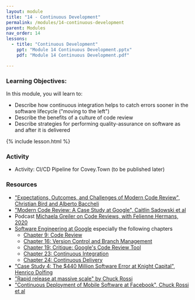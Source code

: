 ```yaml
---
layout: module
title: "14 - Continuous Development"
permalink: /modules/14-continuous-development
parent: Modules
nav_order: 14
lessons: 
  - title: "Continuous Development"
    ppt: "Module 14 Continuous Development.pptx"
    pdf: "Module 14 Continuous Development.pdf"

---
```

### Learning Objectives:
In this module, you will learn to:
* Describe how continuous integration helps to catch errors sooner in the software lifecycle ("moving to the left")
* Describe the benefits of a culture of code review
* Describe strategies for performing quality-assurance on software as and after it is delivered


{% include lesson.html %}

### Activity
* Activity: CI/CD Pipeline for Covey.Town (to be published later)

### Resources
* ["Expectations, Outcomes, and Challenges of Modern Code Review", Christian Bird and Alberto Baccheli](https://www.microsoft.com/en-us/research/publication/expectations-outcomes-and-challenges-of-modern-code-review/)
* ["Modern Code Review: A Case Study at Google", Caitlin Sadowski et al](https://research.google/pubs/pub47025/)
* Podcast [Michaela Greiler on Code Reviews, with Felienne Hermans, 2020](https://www.se-radio.net/2020/02/episode-400-michaela-greiler-on-code-reviews/)
* [Software Engineering at Google](https://learning.oreilly.com/library/view/software-engineering-at/9781492082781/) especially the following chapters
  - [Chapter 9: Code Review](https://learning.oreilly.com/library/view/software-engineering-at/9781492082781/ch09.html#code_review-id00002)
  - [Chapter 16: Version Control and Branch Management](https://learning.oreilly.com/library/view/software-engineering-at/9781492082781/ch16.html#version_control_and_branch_management)
  - [Chapter 19: Critique: Google's Code Review Tool](https://learning.oreilly.com/library/view/software-engineering-at/9781492082781/ch19.html#critique_googleapostrophes_code_review)
  - [Chapter 23: Continuous Integration](https://learning.oreilly.com/library/view/software-engineering-at/9781492082781/ch23.html)
  - [Chapter 24: Continuous Delivery](https://learning.oreilly.com/library/view/software-engineering-at/9781492082781/ch24.html)
* ["Case Study 4: The $440 Million Software Error at Knight Capital", Henrico Dolfing](https://www.henricodolfing.com/2019/06/project-failure-case-study-knight-capital.html)
* ["Rapid release at massive scale" by Chuck Rossi](https://engineering.fb.com/2017/08/31/web/rapid-release-at-massive-scale/)
* ["Continuous Deployment of Mobile Software at Facebook", Chuck Rossi et al](https://research.facebook.com/publications/continuous-deployment-of-mobile-software-at-facebook-showcase/)
